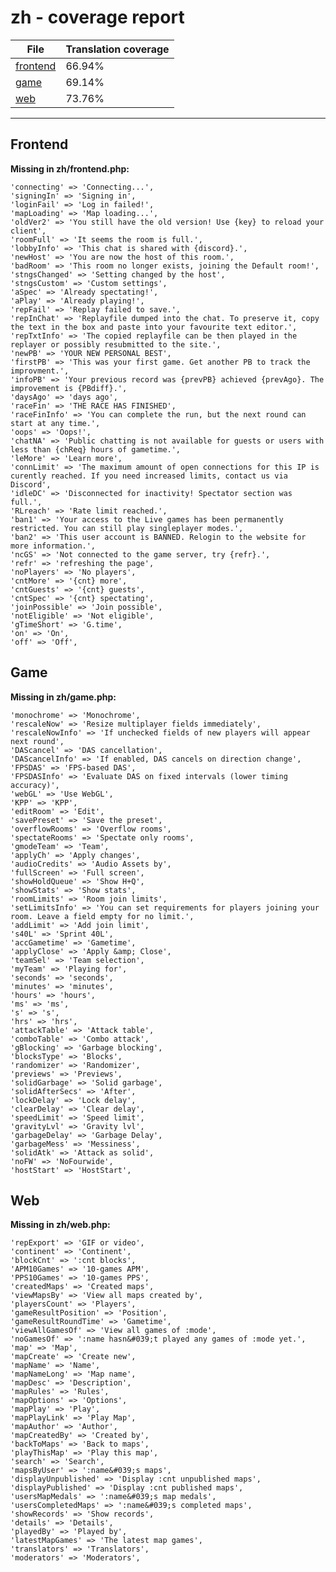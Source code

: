 <link rel="stylesheet" href="style.css">

# zh - coverage report

<table>
<thead>
    <tr>
        <th>File</th>
        <th colspan="2">Translation coverage</th>
    </tr>
</thead>
<tbody>
    <tr><td><a href="#">frontend</a></td><td>66.94%</td><td>
        <div class="pb">
            <span class="pb-fill" style="width: 66.94%;"></span>
        </div>
    </td></tr>
    <tr><td><a href="#">game</a></td><td>69.14%</td><td>
        <div class="pb">
            <span class="pb-fill" style="width: 69.14%;"></span>
        </div>
    </td></tr>
    <tr><td><a href="#">web</a></td><td>73.76%</td><td>
        <div class="pb">
            <span class="pb-fill" style="width: 73.76%;"></span>
        </div>
    </td></tr>
</tbody></table>

-----------------------

## Frontend

**Missing in zh/frontend.php:**

```
'connecting' => 'Connecting...',
'signingIn' => 'Signing in',
'loginFail' => 'Log in failed!',
'mapLoading' => 'Map loading...',
'oldVer2' => 'You still have the old version! Use {key} to reload your client',
'roomFull' => 'It seems the room is full.',
'lobbyInfo' => 'This chat is shared with {discord}.',
'newHost' => 'You are now the host of this room.',
'badRoom' => 'This room no longer exists, joining the Default room!',
'stngsChanged' => 'Setting changed by the host',
'stngsCustom' => 'Custom settings',
'aSpec' => 'Already spectating!',
'aPlay' => 'Already playing!',
'repFail' => 'Replay failed to save.',
'repInChat' => 'Replayfile dumped into the chat. To preserve it, copy the text in the box and paste into your favourite text editor.',
'repTxtInfo' => 'The copied replayfile can be then played in the replayer or possibly resubmitted to the site.',
'newPB' => 'YOUR NEW PERSONAL BEST',
'firstPB' => 'This was your first game. Get another PB to track the improvment.',
'infoPB' => 'Your previous record was {prevPB} achieved {prevAgo}. The improvement is {PBdiff}.',
'daysAgo' => 'days ago',
'raceFin' => 'THE RACE HAS FINISHED',
'raceFinInfo' => 'You can complete the run, but the next round can start at any time.',
'oops' => 'Oops!',
'chatNA' => 'Public chatting is not available for guests or users with less than {chReq} hours of gametime.',
'leMore' => 'Learn more',
'connLimit' => 'The maximum amount of open connections for this IP is curently reached. If you need increased limits, contact us via Discord',
'idleDC' => 'Disconnected for inactivity! Spectator section was full.',
'RLreach' => 'Rate limit reached.',
'ban1' => 'Your access to the Live games has been permanently restricted. You can still play singleplayer modes.',
'ban2' => 'This user account is BANNED. Relogin to the website for more information.',
'ncGS' => 'Not connected to the game server, try {refr}.',
'refr' => 'refreshing the page',
'noPlayers' => 'No players',
'cntMore' => '{cnt} more',
'cntGuests' => '{cnt} guests',
'cntSpec' => '{cnt} spectating',
'joinPossible' => 'Join possible',
'notEligible' => 'Not eligible',
'gTimeShort' => 'G.time',
'on' => 'On',
'off' => 'Off',
```

## Game

**Missing in zh/game.php:**

```
'monochrome' => 'Monochrome',
'rescaleNow' => 'Resize multiplayer fields immediately',
'rescaleNowInfo' => 'If unchecked fields of new players will appear next round',
'DAScancel' => 'DAS cancellation',
'DAScancelInfo' => 'If enabled, DAS cancels on direction change',
'FPSDAS' => 'FPS-based DAS',
'FPSDASInfo' => 'Evaluate DAS on fixed intervals (lower timing accuracy)',
'webGL' => 'Use WebGL',
'KPP' => 'KPP',
'editRoom' => 'Edit',
'savePreset' => 'Save the preset',
'overflowRooms' => 'Overflow rooms',
'spectateRooms' => 'Spectate only rooms',
'gmodeTeam' => 'Team',
'applyCh' => 'Apply changes',
'audioCredits' => 'Audio Assets by',
'fullScreen' => 'Full screen',
'showHoldQueue' => 'Show H+Q',
'showStats' => 'Show stats',
'roomLimits' => 'Room join limits',
'setLimitsInfo' => 'You can set requirements for players joining your room. Leave a field empty for no limit.',
'addLimit' => 'Add join limit',
's40L' => 'Sprint 40L',
'accGametime' => 'Gametime',
'applyClose' => 'Apply &amp; Close',
'teamSel' => 'Team selection',
'myTeam' => 'Playing for',
'seconds' => 'seconds',
'minutes' => 'minutes',
'hours' => 'hours',
'ms' => 'ms',
's' => 's',
'hrs' => 'hrs',
'attackTable' => 'Attack table',
'comboTable' => 'Combo attack',
'gBlocking' => 'Garbage blocking',
'blocksType' => 'Blocks',
'randomizer' => 'Randomizer',
'previews' => 'Previews',
'solidGarbage' => 'Solid garbage',
'solidAfterSecs' => 'After',
'lockDelay' => 'Lock delay',
'clearDelay' => 'Clear delay',
'speedLimit' => 'Speed limit',
'gravityLvl' => 'Gravity lvl',
'garbageDelay' => 'Garbage Delay',
'garbageMess' => 'Messiness',
'solidAtk' => 'Attack as solid',
'noFW' => 'NoFourwide',
'hostStart' => 'HostStart',
```

## Web

**Missing in zh/web.php:**

```
'repExport' => 'GIF or video',
'continent' => 'Continent',
'blockCnt' => ':cnt blocks',
'APM10Games' => '10-games APM',
'PPS10Games' => '10-games PPS',
'createdMaps' => 'Created maps',
'viewMapsBy' => 'View all maps created by',
'playersCount' => 'Players',
'gameResultPosition' => 'Position',
'gameResultRoundTime' => 'Gametime',
'viewAllGamesOf' => 'View all games of :mode',
'noGamesOf' => ':name hasn&#039;t played any games of :mode yet.',
'map' => 'Map',
'mapCreate' => 'Create new',
'mapName' => 'Name',
'mapNameLong' => 'Map name',
'mapDesc' => 'Description',
'mapRules' => 'Rules',
'mapOptions' => 'Options',
'mapPlay' => 'Play',
'mapPlayLink' => 'Play Map',
'mapAuthor' => 'Author',
'mapCreatedBy' => 'Created by',
'backToMaps' => 'Back to maps',
'playThisMap' => 'Play this map',
'search' => 'Search',
'mapsByUser' => ':name&#039;s maps',
'displayUnpublished' => 'Display :cnt unpublished maps',
'displayPublished' => 'Display :cnt published maps',
'usersMapMedals' => ':name&#039;s map medals',
'usersCompletedMaps' => ':name&#039;s completed maps',
'showRecords' => 'Show records',
'details' => 'Details',
'playedBy' => 'Played by',
'latestMapGames' => 'The latest map games',
'translators' => 'Translators',
'moderators' => 'Moderators',
```

